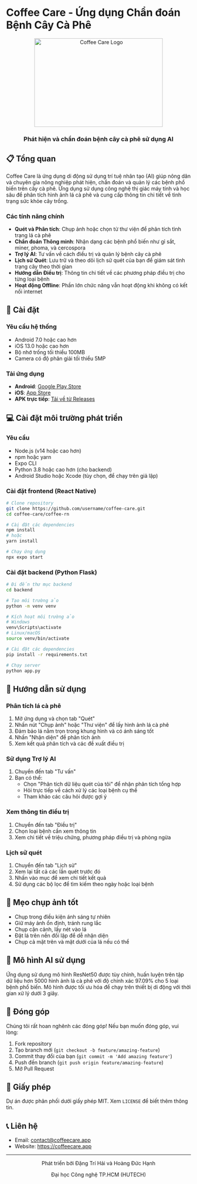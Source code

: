 # Coffee Care - Ứng dụng Chẩn đoán Bệnh Cây Cà Phê

<div align="center">
  <img src="https://i.ibb.co/DH0SBtRN/image-removebg-preview.png" alt="Coffee Care Logo" width="350" height="241"/>
  <h3>Phát hiện và chẩn đoán bệnh cây cà phê sử dụng AI</h3>
</div>

## 📋 Tổng quan

Coffee Care là ứng dụng di động sử dụng trí tuệ nhân tạo (AI) giúp nông dân và chuyên gia nông nghiệp phát hiện, chẩn đoán và quản lý các bệnh phổ biến trên cây cà phê. Ứng dụng sử dụng công nghệ thị giác máy tính và học sâu để phân tích hình ảnh lá cà phê và cung cấp thông tin chi tiết về tình trạng sức khỏe cây trồng.

### Các tính năng chính
- **Quét và Phân tích**: Chụp ảnh hoặc chọn từ thư viện để phân tích tình trạng lá cà phê
- **Chẩn đoán Thông minh**: Nhận dạng các bệnh phổ biến như gỉ sắt, miner, phoma, và cercospora
- **Trợ lý AI**: Tư vấn về cách điều trị và quản lý bệnh cây cà phê
- **Lịch sử Quét**: Lưu trữ và theo dõi lịch sử quét của bạn để giám sát tình trạng cây theo thời gian
- **Hướng dẫn Điều trị**: Thông tin chi tiết về các phương pháp điều trị cho từng loại bệnh
- **Hoạt động Offline**: Phần lớn chức năng vẫn hoạt động khi không có kết nối internet

## 🚀 Cài đặt

### Yêu cầu hệ thống
- Android 7.0 hoặc cao hơn
- iOS 13.0 hoặc cao hơn
- Bộ nhớ trống tối thiểu 100MB
- Camera có độ phân giải tối thiểu 5MP

### Tải ứng dụng
- **Android**: [Google Play Store](https://play.google.com/store/apps/details?id=com.coffeecare)
- **iOS**: [App Store](https://apps.apple.com/app/coffee-care/id123456789)
- **APK trực tiếp**: [Tải về từ Releases](https://github.com/username/coffee-care/releases)

## 💻 Cài đặt môi trường phát triển

### Yêu cầu
- Node.js (v14 hoặc cao hơn)
- npm hoặc yarn
- Expo CLI
- Python 3.8 hoặc cao hơn (cho backend)
- Android Studio hoặc Xcode (tùy chọn, để chạy trên giả lập)

### Cài đặt frontend (React Native)
```bash
# Clone repository
git clone https://github.com/username/coffee-care.git
cd coffee-care/coffee-rn

# Cài đặt các dependencies
npm install
# hoặc
yarn install

# Chạy ứng dụng
npx expo start
```

### Cài đặt backend (Python Flask)
```bash
# Đi đến thư mục backend
cd backend

# Tạo môi trường ảo
python -m venv venv

# Kích hoạt môi trường ảo
# Windows
venv\Scripts\activate
# Linux/macOS
source venv/bin/activate

# Cài đặt các dependencies
pip install -r requirements.txt

# Chạy server
python app.py
```

## 📱 Hướng dẫn sử dụng

### Phân tích lá cà phê
1. Mở ứng dụng và chọn tab "Quét"
2. Nhấn nút "Chụp ảnh" hoặc "Thư viện" để lấy hình ảnh lá cà phê
3. Đảm bảo lá nằm trọn trong khung hình và có ánh sáng tốt
4. Nhấn "Nhận diện" để phân tích ảnh
5. Xem kết quả phân tích và các đề xuất điều trị

### Sử dụng Trợ lý AI
1. Chuyển đến tab "Tư vấn"
2. Bạn có thể:
   - Chọn "Phân tích dữ liệu quét của tôi" để nhận phân tích tổng hợp
   - Hỏi trực tiếp về cách xử lý các loại bệnh cụ thể
   - Tham khảo các câu hỏi được gợi ý

### Xem thông tin điều trị
1. Chuyển đến tab "Điều trị"
2. Chọn loại bệnh cần xem thông tin
3. Xem chi tiết về triệu chứng, phương pháp điều trị và phòng ngừa

### Lịch sử quét
1. Chuyển đến tab "Lịch sử"
2. Xem lại tất cả các lần quét trước đó
3. Nhấn vào mục để xem chi tiết kết quả
4. Sử dụng các bộ lọc để tìm kiếm theo ngày hoặc loại bệnh

## 📸 Mẹo chụp ảnh tốt
- Chụp trong điều kiện ánh sáng tự nhiên
- Giữ máy ảnh ổn định, tránh rung lắc
- Chụp cận cảnh, lấy nét vào lá
- Đặt lá trên nền đối lập để dễ nhận diện
- Chụp cả mặt trên và mặt dưới của lá nếu có thể

## 🧠 Mô hình AI sử dụng
Ứng dụng sử dụng mô hình ResNet50 được tùy chỉnh, huấn luyện trên tập dữ liệu hơn 5000 hình ảnh lá cà phê với độ chính xác 97.09% cho 5 loại bệnh phổ biến. Mô hình được tối ưu hóa để chạy trên thiết bị di động với thời gian xử lý dưới 3 giây.

## 🤝 Đóng góp
Chúng tôi rất hoan nghênh các đóng góp! Nếu bạn muốn đóng góp, vui lòng:
1. Fork repository
2. Tạo branch mới (`git checkout -b feature/amazing-feature`)
3. Commit thay đổi của bạn (`git commit -m 'Add amazing feature'`)
4. Push đến branch (`git push origin feature/amazing-feature`)
5. Mở Pull Request

## 📄 Giấy phép
Dự án được phân phối dưới giấy phép MIT. Xem `LICENSE` để biết thêm thông tin.

## 📞 Liên hệ
- Email: contact@coffeecare.app
- Website: https://coffeecare.app

---

<div align="center">
  <p>Phát triển bởi Đặng Trí Hải và Hoàng Đức Hạnh</p>
  <p>Đại học Công nghệ TP.HCM (HUTECH)</p>
</div>
